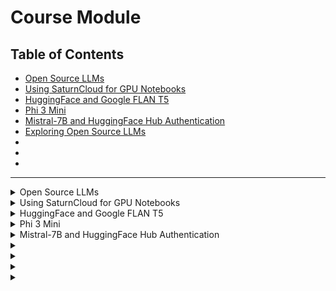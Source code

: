 # Course Module

## Table of Contents
- [Open Source LLMs](#lecture-1)
- [Using SaturnCloud for GPU Notebooks](#lecture-2)
- [HuggingFace and Google FLAN T5](#lecture-3)
- [Phi 3 Mini](#lecture-4)
- [Mistral-7B and HuggingFace Hub Authentication](#lecture-5)
- [Exploring Open Source LLMs](#lecture-6)
- [](#lecture-7)
- [](#lecture-8)
- [](#lecture-9)
---

<details>
  <summary id="lecture-1"> Open Source LLMs</summary>

## Introduction
- **Module Focus:** In this module, will explored  open-source LLMs - alternatives to OpenAI.

## Open Source LLMs
- **Control:** These models can be executed on our own hardware, giving us full control.

## Model Options
- **Diverse Models:** There are numerous open-source models available, including well-known ones and many others.
- **Examples:**
  - **LLaMA:** Developed by Meta (Facebook).
  - **Flan-T5 or T5:** Developed by Google.
  - **Mistral:** Another notable model with an accessible API.

## Practical Implementation
- **Running Models:** We will cover how to run these models, typically requiring a GPU.
- **Environment Setup:** Discussion on setting up the proper environment for running these models.

## Workflow Adaptation
- **Replacing Components:** We'll explore how to replace parts of the workflow with different models.
- **Focus:** Setting up environments and utilizing different LLMs effectively.

## Hands-On Practice
- **Flan-T5 Example:** We'll delve into specific models like Flan-T5.
- **Model Access:** How to access models from platforms like Hugging Face Hub.

## Conclusion
- **Exciting Module:** This module promises to be interesting and informative.
- **Next Steps:** In the next module, we will see how to get a notebook with a GPU to run these models.

See you soon!


</details>

<details>
  <summary id="lecture-2"> Using SaturnCloud for GPU Notebooks</summary>

## Introduction
- **Objective:** Ler's use Saturn Cloud to get a notebook with a GPU, essential for running open-source LLMs.

## Why GPU?
- **GPU Requirement:** Most open-source LLMs require a GPU for efficient performance.
- **Saturn Cloud:** One of the possible options for setting up a GPU environment.

## Alternative Options
- **Google Colab**
- **Google Cloud Platform**
- **AWS SageMaker**
- **Other Cloud Services**

## Saturn Cloud Setup
1. **Login:**
   - Log in to Saturn Cloud if you already have an account.
   - If you do not have an account, you can sign up and get extra GPU hours by filling out a form on the course management platform or requesting a technical demo.

2. **Creating a Notebook:**
   - **Log in:** Log in using your credentials.
   - **Create Notebook:** Go to the notebook creation section in Saturn Cloud.
   - **Secrets:** Add necessary tokens like OpenAI or Hugging Face tokens in the secrets section.
   - **SSH Keys:** Set up Git access by adding your public SSH key to GitHub for easy access to repositories.

3. **Configuring the Environment:**
   - **Notebook Server:** Create a new notebook server.
   - **Starter Notebook:** Use the provided starter notebook for the course.
   - **Environment Setup:** Choose the appropriate Python version and environment. Install necessary packages like `transformers`, `accelerate`, and `bitsandbytes`.

4. **Running the Notebook:**
   - **Install Packages:** Install the required libraries and clone the course repository.
   - **Start Notebook:** Launch the Jupyter Notebook or JupyterLab interface.
   - **Execute Code:** Run the starter code provided in the notebook.

5. **Environment Verification:**
   - **Check GPU:** Verify the presence of a GPU using the `nvidia-smi` command.
   - **Ready to Use:** Ensure the environment is correctly set up and ready for running LLMs.

## Next Steps
- **Upcoming Videos:** Learn how to use this environment to run Google's Flan-T5 model, an open-source LLM.
- **Hands-On Practice:** Continue with practical exercises to solidify your understanding.

</details>

<details>
  <summary id="lecture-3">  HuggingFace and Google FLAN T5</summary>

## Introduction  
- The first open-source LLM is from Google, accessed via the Hugging Face library.
- Brief overview of Hugging Face:
  - A repository for models where various companies, including Google, publish their models.
  - Known for the Hugging Face Hub, a central place for finding and downloading models.

## About Hugging Face
- Hugging Face hosts models which can be uploaded and downloaded.
- Trending models can be found on this website.
- Models are not limited to LLMs; various types of models are available.
- Hugging Face Hub is a repository familiar to GitHub but for models.

## Using Hugging Face Hub
- We will use the Google Flan-T5 XL model.
- The Hugging Face library, 'Transformers,' is used to fetch and run models.
- Here is also good demonstration of finding and accessing model documentation and examples on Hugging Face Hub.
```python
from transformers import T5Tokenizer, T5ForConditionalGeneration

tokenizer = T5Tokenizer.from_pretrained("google/flan-t5-xl")
model = T5ForConditionalGeneration.from_pretrained("google/flan-t5-xl", device_map="auto") # actual model
```

## Downloading Model Files
- Hugging Face Hub helps fetch necessary model files via the Transformers library.
- Importance of setting the appropriate file download location to manage space.

## Setting up the Environment
- Importance of sufficient space for downloading large model files.
- Execution and testing of the setup using a sample model.
```python
tokenizer = T5Tokenizer.from_pretrained("google/flan-t5-xl", cache_dir='/run/cache/huggingface')
model = T5ForConditionalGeneration.from_pretrained("google/flan-t5-xl", cache_dir='/run/cache/huggingface', device_map="auto")
```

## Importing and Using the Model
- Explanation of importing necessary components: the generator and tokenizer.
```python
input_ids = tokenizer(prompt, return_tensors="pt").input_ids.to("cuda")
outputs = model.generate(input_ids, )
result = tokenizer.decode(outputs[0])
```

##  Generating Responses
- Using parameters like `max_length` to control the length of generated responses.
```python
outputs = model.generate(
        input_ids,
        max_length=generate_params.get("max_length", 100),
        num_beams=generate_params.get("num_beams", 5),
        do_sample=generate_params.get("do_sample", False),
        temperature=generate_params.get("temperature", 1.0),
        top_k=generate_params.get("top_k", 50),
        top_p=generate_params.get("top_p", 0.95),
    )
```

## Summary
- Transition from using OpenAI to a local GPU instance.
- Benefits of running models locally.
- Introduction to exploring other models, such as Microsoft's T3, in future videos.

---

**Links:**
- [Hugging Face Hub](https://huggingface.co/)
- [Google Flan T5 XL Model Documentation](https://huggingface.co/google/flan-t5-xl)

</details>

<details>
  <summary id="lecture-4"> Phi 3 Mini</summary>

## Using Another Open Source Model on Hugging Face Hub

### Introduction
- **Objective**: Explore another open-source model available on Hugging Face Hub.

### New Model: Microsoft Phi-3
- **Model Name**: Phi-3 from Microsoft.
- **Characteristics**: 
  - Relatively new model.
  - Different sizes available (e.g., Mini, Small).
  - Suitable for GPUs with around 15-16 GB memory.

### Steps to Explore Phi-3 Model
1. **Search and Access**:
   - Look up the model on Hugging Face Hub.
   - Review the model's page and documentation.

2. **GPU Specification Check**:
   - Open a terminal on the machine with GPU.
   - Run `nvidia-smi` to check GPU specs (memory and type).

3. **Prepare the Environment**:
   - Stop any previous model instances to free up GPU memory.
   - Duplicate the existing Jupyter notebook for the new model.

4. **Setup Phi-3 Model**:
   - Rename the new notebook appropriately.
   - Create a pipeline to combine the model and tokenizer.
   - Set the random seed for reproducibility.
```python  
import torch
from transformers import AutoModelForCausalLM, AutoTokenizer, pipeline

torch.random.manual_seed(0)
```

5. **Download and Initialize Model**:
   - Download the Phi-3 model and its tokenizer.
   - Note the size comparison with Flan-T5 (Phi-3 is around 7 GB).
  ```python
  model = AutoModelForCausalLM.from_pretrained(
    "microsoft/Phi-3-mini-128k-instruct", 
    device_map="cuda", 
    torch_dtype="auto", 
    trust_remote_code=True, 
)
tokenizer = AutoTokenizer.from_pretrained("microsoft/Phi-3-mini-128k-instruct")
```

### Model Usage
- **Interface**:
  - Slightly different from Flan-T5.
  - Supports a chatbot-like interface.
- **Execution**:
  - Create and run the pipeline.
```python
  pipe = pipeline(
    "text-generation",
    model=model,
    tokenizer=tokenizer,

)
```

  - Pass messages and parameters to the model.
```python
search_results = search(query)
prompt = build_prompt(query, search_results)
messages = [
        {"role": "user", "content": prompt},
    ]

generation_args = {
        "max_new_tokens": 500,
        "return_full_text": False,
        "temperature": 0.0,
        "do_sample": False,
    }
```

  - Observe the output and adjust if necessary.
```python
output = pipe(messages, **generation_args)
```

### Conclusion
- **Model Performance**:
  - Output seems coherent.
  - Adjustments like stripping spaces may be needed.
- **Next Steps**:
  - Explore another model from Mistral in the next video.

</details>

<details>
  <summary id="lecture-5"> Mistral-7B and HuggingFace Hub Authentication</summary>

## Overview
This session focuses on implementing the Mistral 7B model using Hugging Face's platform.

## Steps to Access and Use the Model

1. **Model Discovery**
   - Copy the model name, search on Google, and locate the Hugging Face model card page.

2. **Model Information**
   - Unlike other models, the Mistral 7B model page lacks example code snippets.
   - Possible solutions:
     - Search in Goodle, ask ChatGPT but also, HuggingFace turorial has information about Mistral.

3. **Setting Up the Model**
   - Create a model and tokenizer instance similarly to previous models.
   - Use Hugging Face's API to load the model and tokenizer.

4. **Handling Authorization**
   - This model requires acceptance of an agreement on Hugging Face.
   - Sign in to Hugging Face, go to settings, and create an access token.
   - Use the token in your code to authenticate and access the model.

5. **Code Implementation**
   - Import necessary libraries and use the token for Hugging Face login:
     ```python
     from huggingface_hub import login
     login(token=os.environ['HF_TOKEN'])
     ```

6. **Model and Tokenizer Initialization**
   - Initialize the model and tokenizer:
     ```python
     from transformers import AutoModelForCausalLM, AutoTokenizer

     model = AutoModelForCausalLM.from_pretrained("mistral/Mistral-7b-v0.1", device_map="auto", load_in_4bit=True)
     tokenizer = AutoTokenizer.from_pretrained("mistral/Mistral-7b-v0.1", padding_side="left")
     ```

## Experimentation and Troubleshooting

1. **Memory and Resource Management**
   - Ensure sufficient memory is available by stopping other running models.
   - Monitor GPU memory usage.

2. **Handling Large Prompts**
   - The Mistral 7B model may not handle large prompts efficiently.
   - Experiment with reducing prompt size and adjusting model parameters.

3. **Error Handling**
   - Common issues include unauthorized access and incomplete prompts.
   - Verify token validity and prompt formatting.

4. **Using Pipelines**
   - Utilize Hugging Face pipelines for a more streamlined approach:
     ```python
     from transformers import pipeline

     generator = pipeline("text-generation", model=model, tokenizer=tokenizer)
     ```

## Saving and Serving Models

1. **Local Model Storage**
   - Download and save models locally to avoid repeated authentication:
     ```python
     model.save_pretrained("local_model_directory")
     tokenizer.save_pretrained("local_model_directory")
     ```

2. **Loading Saved Models**
   - Load the saved model and tokenizer from the local directory:
     ```python
     model = AutoModelForCausalLM.from_pretrained("local_model_directory")
     tokenizer = AutoTokenizer.from_pretrained("local_model_directory")
     ```


## Conclusion

- The Mistral 7B model offers significant capabilities but requires careful prompt handling and parameter tuning.
- Effective use involves proper setup, troubleshooting, and efficient resource management.
- Saving models locally can enhance deployment flexibility and efficiency.

</details>

<details>
  <summary id="lecture-6"> </summary>

</details>

<details>
  <summary id="lecture-7"> </summary>

</details>

<details>
  <summary id="lecture-8"> </summary>

</details>

<details>
  <summary id="lecture-9"> </summary>

</details>

